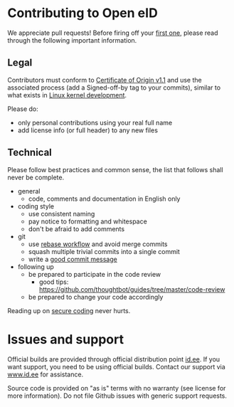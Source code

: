 # Contributing to Open eID

We appreciate pull requests! Before firing off your [first one](https://help.github.com/articles/creating-a-pull-request/), please read through the following important information.

## Legal

Contributors must conform to [Certificate of Origin v1.1](https://ltsi.linuxfoundation.org/software/signed-off-process/) and use the associated process (add a Signed-off-by tag to your commits), similar to what exists in [Linux kernel development](https://www.kernel.org/doc/Documentation/process/submitting-patches.rst).

Please do:

  - only personal contributions using your real full name
  - add license info (or full header) to any new files


## Technical

Please follow best practices and common sense, the list that follows shall never be complete.

  - general
    - code, comments and documentation in English only
  - coding style
    - use consistent naming
    - pay notice to formatting and whitespace
    - don't be afraid to add comments
  - git
    - use [rebase workflow](http://blogs.atlassian.com/2014/01/simple-git-workflow-simple/) and avoid merge commits
    - squash multiple trivial commits into a single commit
    - write a [good commit message](http://tbaggery.com/2008/04/19/a-note-about-git-commit-messages.html)
  - following up
    - be prepared to participate in the code review
      - good tips: https://github.com/thoughtbot/guides/tree/master/code-review
    - be prepared to change your code accordingly


Reading up on [secure coding](https://www.securecoding.cert.org/confluence/display/seccode/SEI+CERT+Coding+Standards) never hurts.


# Issues and support
Official builds are provided through official distribution point [id.ee](https://www.id.ee/en/article/install-id-software/). If you want support, you need to be using official builds. Contact our support via www.id.ee for assistance.

Source code is provided on "as is" terms with no warranty (see license for more information). Do not file Github issues with generic support requests.

